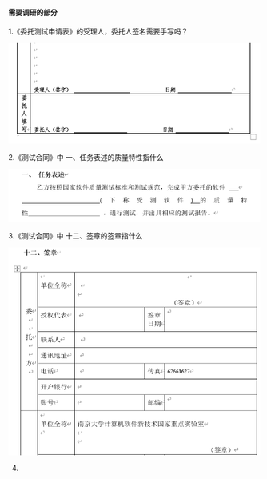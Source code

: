 #### 需要调研的部分

1.《委托测试申请表》的受理人，委托人签名需要手写吗？

![](受理人委托人签名.png)

2.《测试合同》中 一、任务表述的质量特性指什么

![](测试合同质量特性.png)

3.《测试合同》中 十二、签章的签章指什么

![](测试合同签章.png)

4.